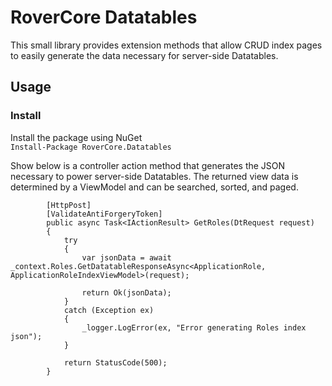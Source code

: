 # RoverCore Datatables

This small library provides extension methods that allow CRUD index pages to easily generate the data necessary for server-side Datatables.


## Usage

### Install

Install the package using NuGet  
`Install-Package RoverCore.Datatables`

Show below is a controller action method that generates the JSON necessary to power server-side Datatables.  The returned view data is determined by a ViewModel and can be searched, sorted, and paged.

```
        [HttpPost]
        [ValidateAntiForgeryToken]
        public async Task<IActionResult> GetRoles(DtRequest request)
        {
            try
            {
                var jsonData = await _context.Roles.GetDatatableResponseAsync<ApplicationRole, ApplicationRoleIndexViewModel>(request);

                return Ok(jsonData);
            }
            catch (Exception ex)
            {
                _logger.LogError(ex, "Error generating Roles index json");
            }

            return StatusCode(500);
        }
```